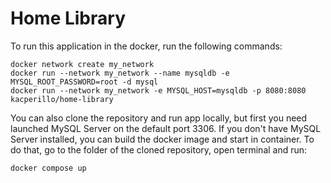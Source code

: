 # Home Library

To run this application in the docker, run the following commands:

```docker
docker network create my_network
docker run --network my_network --name mysqldb -e MYSQL_ROOT_PASSWORD=root -d mysql
docker run --network my_network -e MYSQL_HOST=mysqldb -p 8080:8080 kacperillo/home-library
```

You can also clone the repository and run app locally, but first you need 
launched MySQL Server on the default port 3306.
If you don't have MySQL Server installed, you can build the docker image and start in container. 
To do that, go to the folder of the cloned repository, open terminal and run:

```docker
docker compose up
```

